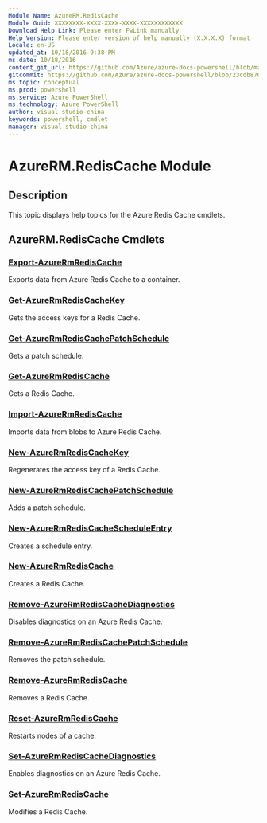```yaml
---
Module Name: AzureRM.RedisCache
Module Guid: XXXXXXXX-XXXX-XXXX-XXXX-XXXXXXXXXXXX
Download Help Link: Please enter FwLink manually
Help Version: Please enter version of help manually (X.X.X.X) format
Locale: en-US
updated_at: 10/18/2016 9:38 PM
ms.date: 10/18/2016
content_git_url: https://github.com/Azure/azure-docs-powershell/blob/master/azureps-cmdlets-docs/ResourceManager/AzureRM.RedisCache/v2.1.0/AzureRM.RedisCache.md
gitcommit: https://github.com/Azure/azure-docs-powershell/blob/23cdb8705d4ab9807c0e21b238f3b134a7d49c7d/azureps-cmdlets-docs/ResourceManager/AzureRM.RedisCache/v2.1.0/AzureRM.RedisCache.md
ms.topic: conceptual
ms.prod: powershell
ms.service: Azure PowerShell
ms.technology: Azure PowerShell
author: visual-studio-china
keywords: powershell, cmdlet
manager: visual-studio-china
---
```


# AzureRM.RedisCache Module
## Description
This topic displays help topics for the Azure Redis Cache cmdlets. 

## AzureRM.RedisCache Cmdlets
### [Export-AzureRmRedisCache](.\Export-AzureRmRedisCache.md)
Exports data from Azure Redis Cache to a container.


### [Get-AzureRmRedisCacheKey](.\Get-AzureRmRedisCacheKey.md)
Gets the access keys for a Redis Cache.


### [Get-AzureRmRedisCachePatchSchedule](.\Get-AzureRmRedisCachePatchSchedule.md)
Gets a patch schedule.


### [Get-AzureRmRedisCache](.\Get-AzureRmRedisCache.md)
Gets a Redis Cache.


### [Import-AzureRmRedisCache](.\Import-AzureRmRedisCache.md)
Imports data from blobs to Azure Redis Cache.


### [New-AzureRmRedisCacheKey](.\New-AzureRmRedisCacheKey.md)
Regenerates the access key of a Redis Cache.


### [New-AzureRmRedisCachePatchSchedule](.\New-AzureRmRedisCachePatchSchedule.md)
Adds a patch schedule.


### [New-AzureRmRedisCacheScheduleEntry](.\New-AzureRmRedisCacheScheduleEntry.md)
Creates a schedule entry.


### [New-AzureRmRedisCache](.\New-AzureRmRedisCache.md)
Creates a Redis Cache.


### [Remove-AzureRmRedisCacheDiagnostics](.\Remove-AzureRmRedisCacheDiagnostics.md)
Disables diagnostics on an Azure Redis Cache.


### [Remove-AzureRmRedisCachePatchSchedule](.\Remove-AzureRmRedisCachePatchSchedule.md)
Removes the patch schedule.


### [Remove-AzureRmRedisCache](.\Remove-AzureRmRedisCache.md)
Removes a Redis Cache.


### [Reset-AzureRmRedisCache](.\Reset-AzureRmRedisCache.md)
Restarts nodes of a cache.


### [Set-AzureRmRedisCacheDiagnostics](.\Set-AzureRmRedisCacheDiagnostics.md)
Enables diagnostics on an Azure Redis Cache.


### [Set-AzureRmRedisCache](.\Set-AzureRmRedisCache.md)
Modifies a Redis Cache.



